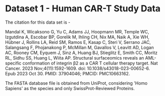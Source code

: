 # Dataset 1 - Human CAR-T Study Data

The citation for this data set is - 

Mandal K, Wicaksono G, Yu C, Adams JJ, Hoopmann MR, Temple WC, Izgutdina A, Escobar BP, Gorelik M, Ihling CH, Nix MA, Naik A, Xie WH, Hübner J, Rollins LA, Reid SM, Ramos E, Kasap C, Steri V, Serrano JAC, Salangsang F, Phojanakong P, McMillan M, Gavallos V, Leavitt AD, Logan AC, Rooney CM, Eyquem J, Sinz A, Huang BJ, Stieglitz E, Smith CC, Moritz RL, Sidhu SS, Huang L, Wiita AP.
Structural surfaceomics reveals an AML-specific conformation of integrin β2 as a CAR T cellular therapy target.
Nat Cancer. 2023 Nov;4(11):1592-1609. doi: 10.1038/s43018-023-00652-6. Epub 2023 Oct 30. PMID: 37904046; PMCID: PMC10663162.

The FASTA database file is obtained from UniProt, considering 'Homo Sapiens' as the species and only SwissProt-Reviewed Proteins.
